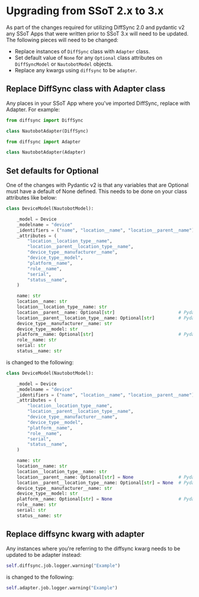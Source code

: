 # Upgrading from SSoT 2.x to 3.x

As part of the changes required for utilizing DiffSync 2.0 and pydantic v2 any SSoT Apps that were written prior to SSoT 3.x will need to be updated. The following pieces will need to be changed:

- Replace instances of `DiffSync` class with `Adapter` class.
- Set default value of `None` for any `Optional` class attributes on `DiffSyncModel` or `NautobotModel` objects.
- Replace any kwargs using `diffsync` to be `adapter`.

## Replace DiffSync class with Adapter class

Any places in your SSoT App where you've imported DiffSync, replace with Adapter. For example:

```python
from diffsync import DiffSync

class NautobotAdapter(DiffSync)
```

```python
from diffsync import Adapter

class NautobotAdapter(Adapter)
```

## Set defaults for Optional

One of the changes with Pydantic v2 is that any variables that are Optional must have a default of None defined. This needs to be done on your class attributes like below:

```python
class DeviceModel(NautobotModel):

    _model = Device
    _modelname = "device"
    _identifiers = ("name", "location__name", "location__parent__name")
    _attributes = (
        "location__location_type__name",
        "location__parent__location_type__name",
        "device_type__manufacturer__name",
        "device_type__model",
        "platform__name",
        "role__name",
        "serial",
        "status__name",
    )

    name: str
    location__name: str
    location__location_type__name: str
    location__parent__name: Optional[str]                        # Pydantic v1, replace
    location__parent__location_type__name: Optional[str]         # Pydantic v1, replace
    device_type__manufacturer__name: str
    device_type__model: str
    platform__name: Optional[str]                                # Pydantic v1, replace
    role__name: str
    serial: str
    status__name: str
```

is changed to the following:

```python
class DeviceModel(NautobotModel):

    _model = Device
    _modelname = "device"
    _identifiers = ("name", "location__name", "location__parent__name")
    _attributes = (
        "location__location_type__name",
        "location__parent__location_type__name",
        "device_type__manufacturer__name",
        "device_type__model",
        "platform__name",
        "role__name",
        "serial",
        "status__name",
    )

    name: str
    location__name: str
    location__location_type__name: str
    location__parent__name: Optional[str] = None                 # Pydantic v2 compatibile
    location__parent__location_type__name: Optional[str] = None  # Pydantic v2 compatibile
    device_type__manufacturer__name: str
    device_type__model: str
    platform__name: Optional[str] = None                         # Pydantic v2 compatibile
    role__name: str
    serial: str
    status__name: str
```

## Replace diffsync kwarg with adapter

Any instances where you're referring to the diffsync kwarg needs to be updated to be adapter instead:

```python
self.diffsync.job.logger.warning("Example")
```

is changed to the following:

```python
self.adapter.job.logger.warning("Example")
```
